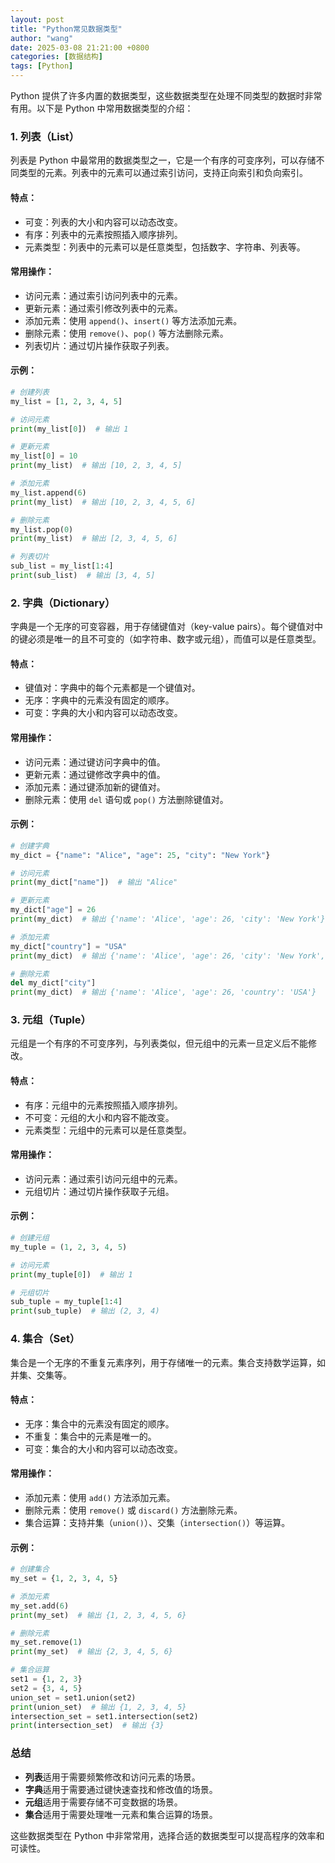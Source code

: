 ```yaml
---
layout: post
title: "Python常见数据类型"
author: "wang"
date: 2025-03-08 21:21:00 +0800
categories: [数据结构]
tags: [Python]
---
```

Python 提供了许多内置的数据类型，这些数据类型在处理不同类型的数据时非常有用。以下是 Python 中常用数据类型的介绍：

### 1. 列表（List）
列表是 Python 中最常用的数据类型之一，它是一个有序的可变序列，可以存储不同类型的元素。列表中的元素可以通过索引访问，支持正向索引和负向索引。

#### 特点：
- 可变：列表的大小和内容可以动态改变。
- 有序：列表中的元素按照插入顺序排列。
- 元素类型：列表中的元素可以是任意类型，包括数字、字符串、列表等。

#### 常用操作：
- 访问元素：通过索引访问列表中的元素。
- 更新元素：通过索引修改列表中的元素。
- 添加元素：使用 `append()`、`insert()` 等方法添加元素。
- 删除元素：使用 `remove()`、`pop()` 等方法删除元素。
- 列表切片：通过切片操作获取子列表。

#### 示例：
```python
# 创建列表
my_list = [1, 2, 3, 4, 5]

# 访问元素
print(my_list[0])  # 输出 1

# 更新元素
my_list[0] = 10
print(my_list)  # 输出 [10, 2, 3, 4, 5]

# 添加元素
my_list.append(6)
print(my_list)  # 输出 [10, 2, 3, 4, 5, 6]

# 删除元素
my_list.pop(0)
print(my_list)  # 输出 [2, 3, 4, 5, 6]

# 列表切片
sub_list = my_list[1:4]
print(sub_list)  # 输出 [3, 4, 5]
```

### 2. 字典（Dictionary）
字典是一个无序的可变容器，用于存储键值对（key-value pairs）。每个键值对中的键必须是唯一的且不可变的（如字符串、数字或元组），而值可以是任意类型。

#### 特点：
- 键值对：字典中的每个元素都是一个键值对。
- 无序：字典中的元素没有固定的顺序。
- 可变：字典的大小和内容可以动态改变。

#### 常用操作：
- 访问元素：通过键访问字典中的值。
- 更新元素：通过键修改字典中的值。
- 添加元素：通过键添加新的键值对。
- 删除元素：使用 `del` 语句或 `pop()` 方法删除键值对。

#### 示例：
```python
# 创建字典
my_dict = {"name": "Alice", "age": 25, "city": "New York"}

# 访问元素
print(my_dict["name"])  # 输出 "Alice"

# 更新元素
my_dict["age"] = 26
print(my_dict)  # 输出 {'name': 'Alice', 'age': 26, 'city': 'New York'}

# 添加元素
my_dict["country"] = "USA"
print(my_dict)  # 输出 {'name': 'Alice', 'age': 26, 'city': 'New York', 'country': 'USA'}

# 删除元素
del my_dict["city"]
print(my_dict)  # 输出 {'name': 'Alice', 'age': 26, 'country': 'USA'}
```

### 3. 元组（Tuple）
元组是一个有序的不可变序列，与列表类似，但元组中的元素一旦定义后不能修改。

#### 特点：
- 有序：元组中的元素按照插入顺序排列。
- 不可变：元组的大小和内容不能改变。
- 元素类型：元组中的元素可以是任意类型。

#### 常用操作：
- 访问元素：通过索引访问元组中的元素。
- 元组切片：通过切片操作获取子元组。

#### 示例：
```python
# 创建元组
my_tuple = (1, 2, 3, 4, 5)

# 访问元素
print(my_tuple[0])  # 输出 1

# 元组切片
sub_tuple = my_tuple[1:4]
print(sub_tuple)  # 输出 (2, 3, 4)
```

### 4. 集合（Set）
集合是一个无序的不重复元素序列，用于存储唯一的元素。集合支持数学运算，如并集、交集等。

#### 特点：
- 无序：集合中的元素没有固定的顺序。
- 不重复：集合中的元素是唯一的。
- 可变：集合的大小和内容可以动态改变。

#### 常用操作：
- 添加元素：使用 `add()` 方法添加元素。
- 删除元素：使用 `remove()` 或 `discard()` 方法删除元素。
- 集合运算：支持并集（`union()`）、交集（`intersection()`）等运算。

#### 示例：
```python
# 创建集合
my_set = {1, 2, 3, 4, 5}

# 添加元素
my_set.add(6)
print(my_set)  # 输出 {1, 2, 3, 4, 5, 6}

# 删除元素
my_set.remove(1)
print(my_set)  # 输出 {2, 3, 4, 5, 6}

# 集合运算
set1 = {1, 2, 3}
set2 = {3, 4, 5}
union_set = set1.union(set2)
print(union_set)  # 输出 {1, 2, 3, 4, 5}
intersection_set = set1.intersection(set2)
print(intersection_set)  # 输出 {3}
```

### 总结
- **列表**适用于需要频繁修改和访问元素的场景。
- **字典**适用于需要通过键快速查找和修改值的场景。
- **元组**适用于需要存储不可变数据的场景。
- **集合**适用于需要处理唯一元素和集合运算的场景。

这些数据类型在 Python 中非常常用，选择合适的数据类型可以提高程序的效率和可读性。